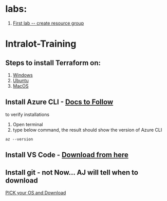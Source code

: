 # labs:
1. [First lab -- create resource group](https://github.com/Trainer-AJ/Intralot-Training/blob/main/labs/INSTRUCTIONS/1-first-tf-code.md)

# Intralot-Training

## Steps to install Terraform on:
1. [Windows](installations/windows.md)
2. [Ubuntu](installations/linux.md)
3. [MacOS](installations/macos.md)

## Install Azure CLI - [Docs to Follow](https://learn.microsoft.com/en-us/cli/azure/install-azure-cli)
to verify installations
1. Open terminal
2. type below command, the result should show the version of Azure CLI 
```
az --version
```
## Install VS Code - [Download from here](https://code.visualstudio.com/download)

## Install git - not Now... AJ will tell when to download
[PICK your OS and Download](https://git-scm.com/downloads)

